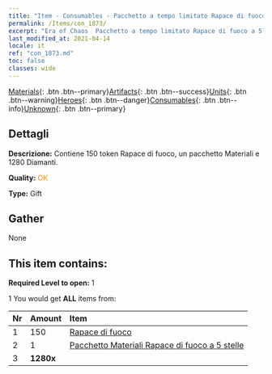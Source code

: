 ```yaml
---
title: "Item - Consumables - Pacchetto a tempo limitato Rapace di fuoco a 5 stelle"
permalink: /Items/con_1873/
excerpt: "Era of Chaos  Pacchetto a tempo limitato Rapace di fuoco a 5 stelle"
last_modified_at: 2021-04-14
locale: it
ref: "con_1873.md"
toc: false
classes: wide
---
```

 [Materials](/it/Items/){: .btn .btn--primary}[Artifacts](/it/Items/Artifacts/){: .btn .btn--success}[Units](/it/Items/Units/){: .btn .btn--warning}[Heroes](/it/Items/Heroes/){: .btn .btn--danger}[Consumables](/it/Items/Consumables/){: .btn .btn--info}[Unknown](/it/Items/Unknown/){: .btn .btn--primary}

## Dettagli
 **Descrizione:** Contiene 150 token Rapace di fuoco, un pacchetto Materiali e 1280 Diamanti.

 **Quality:** <span style="color: #FF8C00">OK</span>

 **Type:** Gift

## Gather

  None

## This item contains:

 **Required Level to open:** 1

 1 You would get **ALL** items  from:

  | Nr | Amount |     Item    |
  |:---|:-------|:------------|
  | 1 | 150 | [Rapace di fuoco](/it/Items/unt_268/) | 
  | 2 | 1 | [Pacchetto Materiali Rapace di fuoco a 5 stelle](/it/Items/con_1877/) | 
  | 3 |  **1280x** | <i class="fas fa-gem"/> |  | 
